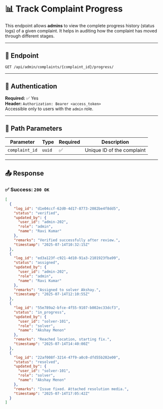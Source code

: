 # 📊 Track Complaint Progress

This endpoint allows **admins** to view the complete progress history (status logs) of a given complaint. It helps in auditing how the complaint has moved through different stages.

---

## 🔗 Endpoint

`GET /api/admin/complaints/{complaint_id}/progress/`

---

## 🔐 Authentication

**Required:** ✅ Yes  
**Header:** `Authorization: Bearer <access_token>`  
Accessible only to users with the `admin` role.

---

## 🧾 Path Parameters

| Parameter | Type | Required | Description |
|-----------|------|----------|-------------|
| `complaint_id` | `uuid` | ✅ | Unique ID of the complaint |

---

## 📤 Response

### ✅ Success: `200 OK`

```json
[
  {
    "log_id": "d1e04ccf-62d0-4d17-8773-2082be4f8dd5",
    "status": "verified",
    "updated_by": {
      "user_id": "admin-202",
      "role": "admin",
      "name": "Ravi Kumar"
    },
    "remarks": "Verified successfully after review.",
    "timestamp": "2025-07-14T10:32:15Z"
  },
  {
    "log_id": "ed3a123f-c921-4d10-91a3-2101923fba99",
    "status": "assigned",
    "updated_by": {
      "user_id": "admin-202",
      "role": "admin",
      "name": "Ravi Kumar"
    },
    "remarks": "Assigned to solver Akshay.",
    "timestamp": "2025-07-14T12:10:55Z"
  },
  {
    "log_id": "55e789a2-bfce-4f55-9107-b002ec33dcf3",
    "status": "in_progress",
    "updated_by": {
      "user_id": "solver-101",
      "role": "solver",
      "name": "Akshay Menon"
    },
    "remarks": "Reached location, starting fix.",
    "timestamp": "2025-07-14T14:40:00Z"
  },
  {
    "log_id": "22af008f-3214-47f9-a0c0-dfd55b202e00",
    "status": "resolved",
    "updated_by": {
      "user_id": "solver-101",
      "role": "solver",
      "name": "Akshay Menon"
    },
    "remarks": "Issue fixed. Attached resolution media.",
    "timestamp": "2025-07-14T17:05:42Z"
  }
]
